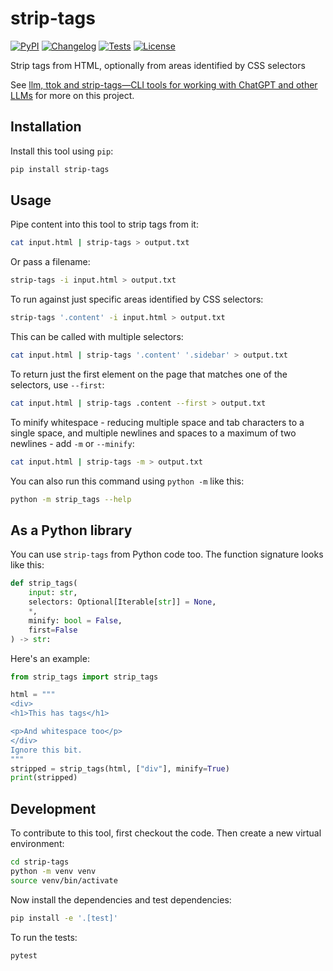 # strip-tags

[![PyPI](https://img.shields.io/pypi/v/strip-tags.svg)](https://pypi.org/project/strip-tags/)
[![Changelog](https://img.shields.io/github/v/release/simonw/strip-tags?include_prereleases&label=changelog)](https://github.com/simonw/strip-tags/releases)
[![Tests](https://github.com/simonw/strip-tags/workflows/Test/badge.svg)](https://github.com/simonw/strip-tags/actions?query=workflow%3ATest)
[![License](https://img.shields.io/badge/license-Apache%202.0-blue.svg)](https://github.com/simonw/strip-tags/blob/master/LICENSE)

Strip tags from HTML, optionally from areas identified by CSS selectors

See [llm, ttok and strip-tags—CLI tools for working with ChatGPT and other LLMs](https://simonwillison.net/2023/May/18/cli-tools-for-llms/) for more on this project.

## Installation

Install this tool using `pip`:
```bash
pip install strip-tags
```
## Usage

Pipe content into this tool to strip tags from it:
```bash
cat input.html | strip-tags > output.txt
````
Or pass a filename:
```bash
strip-tags -i input.html > output.txt
```
To run against just specific areas identified by CSS selectors:
```bash
strip-tags '.content' -i input.html > output.txt
```
This can be called with multiple selectors:
```bash
cat input.html | strip-tags '.content' '.sidebar' > output.txt
```
To return just the first element on the page that matches one of the selectors, use `--first`:
```bash
cat input.html | strip-tags .content --first > output.txt
```
To minify whitespace - reducing multiple space and tab characters to a single space, and multiple newlines and spaces to a maximum of two newlines - add `-m` or `--minify`:
```bash
cat input.html | strip-tags -m > output.txt
```
You can also run this command using `python -m` like this:
```bash
python -m strip_tags --help
```
## As a Python library

You can use `strip-tags` from Python code too. The function signature looks like this:

```python
def strip_tags(
    input: str,
    selectors: Optional[Iterable[str]] = None,
    *,
    minify: bool = False,
    first=False
) -> str:
```
Here's an example:
```python
from strip_tags import strip_tags

html = """
<div>
<h1>This has tags</h1>

<p>And whitespace too</p>
</div>
Ignore this bit.
"""
stripped = strip_tags(html, ["div"], minify=True)
print(stripped)
```

## Development

To contribute to this tool, first checkout the code. Then create a new virtual environment:
```bash
cd strip-tags
python -m venv venv
source venv/bin/activate
```
Now install the dependencies and test dependencies:
```bash
pip install -e '.[test]'
```
To run the tests:
```bash
pytest
```